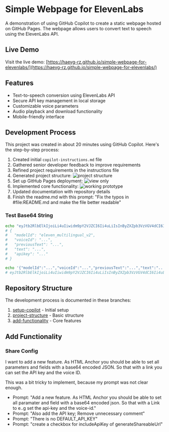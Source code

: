 # Simple Webpage for ElevenLabs

A demonstration of using GitHub Copilot to create a static webpage hosted on GitHub Pages. The webpage allows users to convert text to speech using the ElevenLabs API.

## Live Demo

Visit the live demo: [https://haevg-rz.github.io/simple-webpage-for-elevenlabs/](https://haevg-rz.github.io/simple-webpage-for-elevenlabs/)

## Features

- Text-to-speech conversion using ElevenLabs API
- Secure API key management in local storage
- Customizable voice parameters
- Audio playback and download functionality
- Mobile-friendly interface

## Development Process

This project was created in about 20 minutes using GitHub Copilot. Here's the step-by-step process:

1. Created initial `copilot-instructions.md` file
2. Gathered senior developer feedback to improve requirements
3. Refined project requirements in the instructions file
4. Generated project structure:
   ![project structure](https://haevg-rz.github.io/simple-webpage-for-elevenlabs/docs/project_structure.png)
5. Set up GitHub Pages deployment:
   ![view only](https://haevg-rz.github.io/simple-webpage-for-elevenlabs/docs/view_only.png)
6. Implemented core functionality:
   ![working prototype](https://haevg-rz.github.io/simple-webpage-for-elevenlabs/docs/working_prototyp.png)
7. Updated documentation with repository details
8. Finish the readme.md with this prompt: "Fix the typos in #file:README.md and make the file better readable"

### Test Base64 String

```sh
echo "eyJtb2RlbElkIjoiLi4uIiwidm9pY2VJZCI6Ii4uLiIsInByZXZpb3VzVGV4dCI6Ii4uLiIsInRleHQiOiIuLi4iLCJhcGlrZXkiOiIuLi4ifQo=" | base64 -d | jq
# {
#   "modelId": "eleven_multilingual_v2",
#   "voiceId": "...",
#   "previousText": "...",
#   "text": "...",
#   "apikey": "..."
# }
```

```sh
echo '{"modelId":"...","voiceId":"...","previousText":"...","text":"...","apikey":"..."}' | base64 - -w0
# eyJtb2RlbElkIjoiLi4uIiwidm9pY2VJZCI6Ii4uLiIsInByZXZpb3VzVGV4dCI6Ii4uLiIsInRleHQiOiIuLi4iLCJhcGlrZXkiOiIuLi4ifQo=
```

## Repository Structure

The development process is documented in these branches:

1. [setup-copilot](https://github.com/haevg-rz/simple-webpage-for-elevenlabs/tree/setup-copilot) - Initial setup
2. [project-structure](https://github.com/haevg-rz/simple-webpage-for-elevenlabs/tree/project-structure) - Basic structure
3. [add-functionality](https://github.com/haevg-rz/simple-webpage-for-elevenlabs/tree/add-functionality) - Core features

## Add Functionality

### Share Config

I want to add a new feature. As HTML Anchor you should be able to set all parameters and fields with a base64 encoded JSON. So that with a link you can set the API key and the voice ID.

This was a bit tricky to implement, because my prompt was not clear enough.

- Prompt: "Add a new feature. As HTML Anchor you should be able to set all paramater and field with a base64 encoded json. So that with a Link to e..g set the api-key and the voice-id."
- Prompt: "Also add the API key; Remove unnecessary comment"
- Prompt: "There is no DEFAULT_API_KEY"
- Prompt: "create a checkbox for includeApiKey of generateShareableUrl"
